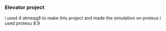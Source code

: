 ### Elevator project
i used 4 atmeag8 to make this project and made the simulation on proteus 
i used protesu 8.9
